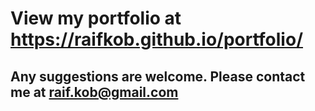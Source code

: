 # View my portfolio at https://raifkob.github.io/portfolio/

## Any suggestions are welcome. Please contact me at raif.kob@gmail.com

